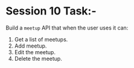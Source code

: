 # Session 10 Task:-

Build a `meetup` API that when the user uses it can:

1. Get a list of meetups.
2. Add meetup.
3. Edit the meetup.
4. Delete the meetup.
